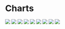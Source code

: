# Charts

[//]: # (START_CHARTS)

<img src='https://image-charts.com/chart.js/2.8.0?width=600&height=400&backgroundcolor=g&bkg=white&c=%7B%22type%22%3A%22bar%22%2C%22data%22%3A%7B%22labels%22%3A%5B%222024-01-04T00%3A00%3A00%22%2C%222024-01-04T00%3A00%3A00%22%2C%222024-01-06T00%3A00%3A00%22%2C%222024-01-07T00%3A00%3A00%22%2C%222024-01-08T00%3A00%3A00%22%2C%222024-01-09T00%3A00%3A00%22%2C%222024-01-10T00%3A00%3A00%22%2C%222024-01-11T00%3A00%3A00%22%2C%222024-01-11T00%3A00%3A00%22%2C%222024-01-13T00%3A00%3A00%22%2C%222024-01-14T00%3A00%3A00%22%2C%222024-01-15T00%3A00%3A00%22%2C%222024-01-16T00%3A00%3A00%22%2C%222024-01-17T00%3A00%3A00%22%2C%222024-01-18T00%3A00%3A00%22%2C%222024-01-18T00%3A00%3A00%22%2C%222024-01-20T00%3A00%3A00%22%2C%222024-01-21T00%3A00%3A00%22%2C%222024-01-22T00%3A00%3A00%22%2C%222024-01-23T00%3A00%3A00%22%2C%222024-01-24T00%3A00%3A00%22%2C%222024-01-24T00%3A00%3A00%22%2C%222024-01-27T00%3A00%3A00%22%2C%222024-01-28T00%3A00%3A00%22%2C%222024-01-28T00%3A00%3A00%22%2C%222024-02-04T00%3A00%3A00%22%2C%222024-02-05T00%3A00%3A00%22%2C%222024-02-06T00%3A00%3A00%22%2C%222024-02-07T00%3A00%3A00%22%2C%222024-02-07T00%3A00%3A00%22%5D%2C%22datasets%22%3A%5B%7B%22datalabels%22%3A%7B%22font%22%3A%7B%22size%22%3A8%7D%2C%22formatter%22%3A%22function%28value%2C%20context%29%20%7B%20return%20value%3B%20%7D%22%2C%22anchor%22%3A%22end%22%2C%22align%22%3A%22top%22%7D%2C%22data%22%3A%5B51394%2C51394%2C50930%2C50920%2C50920%2C51370%2C51880%2C51500%2C51500%2C52350%2C51990%2C52340%2C52755%2C53562%2C53696%2C53696%2C54117%2C53821%2C53954%2C54803%2C55459%2C55459%2C56070%2C55607%2C55579%2C55031%2C55072%2C55352%2C55536%2C55536%5D%2C%22fill%22%3Afalse%2C%22type%22%3A%22line%22%2C%22borderColor%22%3A%22%231b9e77%22%2C%22borderWidth%22%3A1%2C%22pointBackgroundColor%22%3A%22%231b9e77%22%7D%5D%7D%2C%22options%22%3A%7B%22legend%22%3A%7B%22display%22%3Afalse%7D%2C%22scales%22%3A%7B%22xAxes%22%3A%5B%7B%22type%22%3A%22time%22%2C%22ticks%22%3A%7B%22fontSize%22%3A8%7D%2C%22time%22%3A%7B%22unit%22%3A%22day%22%7D%7D%2C%7B%22type%22%3A%22category%22%2C%22ticks%22%3A%7B%22fontSize%22%3A8%7D%2C%22labels%22%3A%5B%22%DB%B1%DB%B4%20%D8%AF%DB%8C%22%2C%22%DB%B1%DB%B4%20%D8%AF%DB%8C%22%2C%22%DB%B1%DB%B6%20%D8%AF%DB%8C%22%2C%22%DB%B1%DB%B7%20%D8%AF%DB%8C%22%2C%22%DB%B1%DB%B8%20%D8%AF%DB%8C%22%2C%22%DB%B1%DB%B9%20%D8%AF%DB%8C%22%2C%22%DB%B2%DB%B0%20%D8%AF%DB%8C%22%2C%22%DB%B2%DB%B1%20%D8%AF%DB%8C%22%2C%22%DB%B2%DB%B1%20%D8%AF%DB%8C%22%2C%22%DB%B2%DB%B3%20%D8%AF%DB%8C%22%2C%22%DB%B2%DB%B4%20%D8%AF%DB%8C%22%2C%22%DB%B2%DB%B5%20%D8%AF%DB%8C%22%2C%22%DB%B2%DB%B6%20%D8%AF%DB%8C%22%2C%22%DB%B2%DB%B7%20%D8%AF%DB%8C%22%2C%22%DB%B2%DB%B8%20%D8%AF%DB%8C%22%2C%22%DB%B2%DB%B8%20%D8%AF%DB%8C%22%2C%22%DB%B3%DB%B0%20%D8%AF%DB%8C%22%2C%22%DB%B1%20%D8%A8%D9%87%D9%85%D9%86%22%2C%22%DB%B2%20%D8%A8%D9%87%D9%85%D9%86%22%2C%22%DB%B3%20%D8%A8%D9%87%D9%85%D9%86%22%2C%22%DB%B4%20%D8%A8%D9%87%D9%85%D9%86%22%2C%22%DB%B4%20%D8%A8%D9%87%D9%85%D9%86%22%2C%22%DB%B7%20%D8%A8%D9%87%D9%85%D9%86%22%2C%22%DB%B8%20%D8%A8%D9%87%D9%85%D9%86%22%2C%22%DB%B8%20%D8%A8%D9%87%D9%85%D9%86%22%2C%22%DB%B1%DB%B5%20%D8%A8%D9%87%D9%85%D9%86%22%2C%22%DB%B1%DB%B6%20%D8%A8%D9%87%D9%85%D9%86%22%2C%22%DB%B1%DB%B7%20%D8%A8%D9%87%D9%85%D9%86%22%2C%22%DB%B1%DB%B8%20%D8%A8%D9%87%D9%85%D9%86%22%2C%22%DB%B1%DB%B8%20%D8%A8%D9%87%D9%85%D9%86%22%5D%7D%5D%2C%22yAxes%22%3A%5B%7B%22ticks%22%3A%7B%22beginAtZero%22%3Afalse%2C%22fontSize%22%3A8%7D%7D%5D%7D%2C%22layout%22%3A%7B%22padding%22%3A%7B%22bottom%22%3A0%2C%22top%22%3A0%2C%22right%22%3A50%2C%22left%22%3A50%7D%7D%2C%22title%22%3A%7B%22text%22%3A%22%D8%AF%D9%84%D8%A7%D8%B1%20%D8%A8%D9%87%20%D8%AA%D9%88%D9%85%D8%A7%D9%86%22%2C%22display%22%3Atrue%7D%7D%7D' />

<img src='https://image-charts.com/chart.js/2.8.0?width=600&height=400&backgroundcolor=g&bkg=white&c=%7B%22type%22%3A%22bar%22%2C%22data%22%3A%7B%22labels%22%3A%5B%222024-01-08T00%3A00%3A00%22%2C%222024-01-09T00%3A00%3A00%22%2C%222024-01-10T00%3A00%3A00%22%2C%222024-01-11T00%3A00%3A00%22%2C%222024-01-11T00%3A00%3A00%22%2C%222024-01-13T00%3A00%3A00%22%2C%222024-01-14T00%3A00%3A00%22%2C%222024-01-15T00%3A00%3A00%22%2C%222024-01-16T00%3A00%3A00%22%2C%222024-01-17T00%3A00%3A00%22%2C%222024-01-18T00%3A00%3A00%22%2C%222024-01-18T00%3A00%3A00%22%2C%222024-01-20T00%3A00%3A00%22%2C%222024-01-21T00%3A00%3A00%22%2C%222024-01-22T00%3A00%3A00%22%2C%222024-01-23T00%3A00%3A00%22%2C%222024-01-24T00%3A00%3A00%22%2C%222024-01-24T00%3A00%3A00%22%2C%222024-01-27T00%3A00%3A00%22%2C%222024-01-28T00%3A00%3A00%22%2C%222024-01-29T00%3A00%3A00%22%2C%222024-01-31T00%3A00%3A00%22%2C%222024-01-31T00%3A00%3A00%22%2C%222024-02-01T00%3A00%3A00%22%2C%222024-02-03T00%3A00%3A00%22%2C%222024-02-04T00%3A00%3A00%22%2C%222024-02-05T00%3A00%3A00%22%2C%222024-02-06T00%3A00%3A00%22%2C%222024-02-07T00%3A00%3A00%22%2C%222024-02-07T00%3A00%3A00%22%5D%2C%22datasets%22%3A%5B%7B%22datalabels%22%3A%7B%22font%22%3A%7B%22size%22%3A8%7D%2C%22formatter%22%3A%22function%28value%2C%20context%29%20%7B%20return%20value%3B%20%7D%22%2C%22anchor%22%3A%22end%22%2C%22align%22%3A%22top%22%7D%2C%22data%22%3A%5B64942%2C65393%2C66128%2C65825%2C65825%2C66879%2C66392%2C66789%2C66795%2C67966%2C68484%2C68484%2C68785%2C68491%2C68773%2C69572%2C70968%2C70968%2C71552%2C70987%2C73907%2C73180%2C74302%2C73180%2C71241%2C69644%2C69132%2C69736%2C70257%2C70257%5D%2C%22fill%22%3Afalse%2C%22type%22%3A%22line%22%2C%22borderColor%22%3A%22%231b9e77%22%2C%22borderWidth%22%3A1%2C%22pointBackgroundColor%22%3A%22%231b9e77%22%7D%5D%7D%2C%22options%22%3A%7B%22legend%22%3A%7B%22display%22%3Afalse%7D%2C%22scales%22%3A%7B%22xAxes%22%3A%5B%7B%22type%22%3A%22time%22%2C%22ticks%22%3A%7B%22fontSize%22%3A8%7D%2C%22time%22%3A%7B%22unit%22%3A%22day%22%7D%7D%2C%7B%22type%22%3A%22category%22%2C%22ticks%22%3A%7B%22fontSize%22%3A8%7D%2C%22labels%22%3A%5B%22%DB%B1%DB%B8%20%D8%AF%DB%8C%22%2C%22%DB%B1%DB%B9%20%D8%AF%DB%8C%22%2C%22%DB%B2%DB%B0%20%D8%AF%DB%8C%22%2C%22%DB%B2%DB%B1%20%D8%AF%DB%8C%22%2C%22%DB%B2%DB%B1%20%D8%AF%DB%8C%22%2C%22%DB%B2%DB%B3%20%D8%AF%DB%8C%22%2C%22%DB%B2%DB%B4%20%D8%AF%DB%8C%22%2C%22%DB%B2%DB%B5%20%D8%AF%DB%8C%22%2C%22%DB%B2%DB%B6%20%D8%AF%DB%8C%22%2C%22%DB%B2%DB%B7%20%D8%AF%DB%8C%22%2C%22%DB%B2%DB%B8%20%D8%AF%DB%8C%22%2C%22%DB%B2%DB%B8%20%D8%AF%DB%8C%22%2C%22%DB%B3%DB%B0%20%D8%AF%DB%8C%22%2C%22%DB%B1%20%D8%A8%D9%87%D9%85%D9%86%22%2C%22%DB%B2%20%D8%A8%D9%87%D9%85%D9%86%22%2C%22%DB%B3%20%D8%A8%D9%87%D9%85%D9%86%22%2C%22%DB%B4%20%D8%A8%D9%87%D9%85%D9%86%22%2C%22%DB%B4%20%D8%A8%D9%87%D9%85%D9%86%22%2C%22%DB%B7%20%D8%A8%D9%87%D9%85%D9%86%22%2C%22%DB%B8%20%D8%A8%D9%87%D9%85%D9%86%22%2C%22%DB%B9%20%D8%A8%D9%87%D9%85%D9%86%22%2C%22%DB%B1%DB%B1%20%D8%A8%D9%87%D9%85%D9%86%22%2C%22%DB%B1%DB%B1%20%D8%A8%D9%87%D9%85%D9%86%22%2C%22%DB%B1%DB%B2%20%D8%A8%D9%87%D9%85%D9%86%22%2C%22%DB%B1%DB%B4%20%D8%A8%D9%87%D9%85%D9%86%22%2C%22%DB%B1%DB%B5%20%D8%A8%D9%87%D9%85%D9%86%22%2C%22%DB%B1%DB%B6%20%D8%A8%D9%87%D9%85%D9%86%22%2C%22%DB%B1%DB%B7%20%D8%A8%D9%87%D9%85%D9%86%22%2C%22%DB%B1%DB%B8%20%D8%A8%D9%87%D9%85%D9%86%22%2C%22%DB%B1%DB%B8%20%D8%A8%D9%87%D9%85%D9%86%22%5D%7D%5D%2C%22yAxes%22%3A%5B%7B%22ticks%22%3A%7B%22beginAtZero%22%3Afalse%2C%22fontSize%22%3A8%7D%7D%5D%7D%2C%22layout%22%3A%7B%22padding%22%3A%7B%22bottom%22%3A0%2C%22top%22%3A0%2C%22right%22%3A50%2C%22left%22%3A50%7D%7D%2C%22title%22%3A%7B%22text%22%3A%22%D9%BE%D9%88%D9%86%D8%AF%20%D8%A8%D9%87%20%D8%AA%D9%88%D9%85%D8%A7%D9%86%22%2C%22display%22%3Atrue%7D%7D%7D' />

<img src='https://image-charts.com/chart.js/2.8.0?width=600&height=400&backgroundcolor=g&bkg=white&c=%7B%22type%22%3A%22bar%22%2C%22data%22%3A%7B%22labels%22%3A%5B%222024-01-06T00%3A00%3A00%22%2C%222024-01-07T00%3A00%3A00%22%2C%222024-01-08T00%3A00%3A00%22%2C%222024-01-09T00%3A00%3A00%22%2C%222024-01-10T00%3A00%3A00%22%2C%222024-01-11T00%3A00%3A00%22%2C%222024-01-11T00%3A00%3A00%22%2C%222024-01-13T00%3A00%3A00%22%2C%222024-01-14T00%3A00%3A00%22%2C%222024-01-15T00%3A00%3A00%22%2C%222024-01-16T00%3A00%3A00%22%2C%222024-01-17T00%3A00%3A00%22%2C%222024-01-18T00%3A00%3A00%22%2C%222024-01-18T00%3A00%3A00%22%2C%222024-01-20T00%3A00%3A00%22%2C%222024-01-21T00%3A00%3A00%22%2C%222024-01-22T00%3A00%3A00%22%2C%222024-01-23T00%3A00%3A00%22%2C%222024-01-24T00%3A00%3A00%22%2C%222024-01-24T00%3A00%3A00%22%2C%222024-01-27T00%3A00%3A00%22%2C%222024-01-28T00%3A00%3A00%22%2C%222024-01-29T00%3A00%3A00%22%2C%222024-01-29T00%3A00%3A00%22%2C%222024-02-03T00%3A00%3A00%22%2C%222024-02-04T00%3A00%3A00%22%2C%222024-02-05T00%3A00%3A00%22%2C%222024-02-06T00%3A00%3A00%22%2C%222024-02-07T00%3A00%3A00%22%2C%222024-02-07T00%3A00%3A00%22%5D%2C%22datasets%22%3A%5B%7B%22datalabels%22%3A%7B%22font%22%3A%7B%22size%22%3A8%7D%2C%22formatter%22%3A%22function%28value%2C%20context%29%20%7B%20return%20value%3B%20%7D%22%2C%22anchor%22%3A%22end%22%2C%22align%22%3A%22top%22%7D%2C%22data%22%3A%5B55781%2C55770%2C55909%2C56240%2C56970%2C56714%2C56714%2C57437%2C57019%2C57449%2C57453%2C58351%2C58755%2C58755%2C58916%2C58778%2C58907%2C59508%2C60666%2C60666%2C61068%2C60586%2C62987%2C62987%2C60847%2C59482%2C59203%2C59576%2C59924%2C59924%5D%2C%22fill%22%3Afalse%2C%22type%22%3A%22line%22%2C%22borderColor%22%3A%22%231b9e77%22%2C%22borderWidth%22%3A1%2C%22pointBackgroundColor%22%3A%22%231b9e77%22%7D%5D%7D%2C%22options%22%3A%7B%22legend%22%3A%7B%22display%22%3Afalse%7D%2C%22scales%22%3A%7B%22xAxes%22%3A%5B%7B%22type%22%3A%22time%22%2C%22ticks%22%3A%7B%22fontSize%22%3A8%7D%2C%22time%22%3A%7B%22unit%22%3A%22day%22%7D%7D%2C%7B%22type%22%3A%22category%22%2C%22ticks%22%3A%7B%22fontSize%22%3A8%7D%2C%22labels%22%3A%5B%22%DB%B1%DB%B6%20%D8%AF%DB%8C%22%2C%22%DB%B1%DB%B7%20%D8%AF%DB%8C%22%2C%22%DB%B1%DB%B8%20%D8%AF%DB%8C%22%2C%22%DB%B1%DB%B9%20%D8%AF%DB%8C%22%2C%22%DB%B2%DB%B0%20%D8%AF%DB%8C%22%2C%22%DB%B2%DB%B1%20%D8%AF%DB%8C%22%2C%22%DB%B2%DB%B1%20%D8%AF%DB%8C%22%2C%22%DB%B2%DB%B3%20%D8%AF%DB%8C%22%2C%22%DB%B2%DB%B4%20%D8%AF%DB%8C%22%2C%22%DB%B2%DB%B5%20%D8%AF%DB%8C%22%2C%22%DB%B2%DB%B6%20%D8%AF%DB%8C%22%2C%22%DB%B2%DB%B7%20%D8%AF%DB%8C%22%2C%22%DB%B2%DB%B8%20%D8%AF%DB%8C%22%2C%22%DB%B2%DB%B8%20%D8%AF%DB%8C%22%2C%22%DB%B3%DB%B0%20%D8%AF%DB%8C%22%2C%22%DB%B1%20%D8%A8%D9%87%D9%85%D9%86%22%2C%22%DB%B2%20%D8%A8%D9%87%D9%85%D9%86%22%2C%22%DB%B3%20%D8%A8%D9%87%D9%85%D9%86%22%2C%22%DB%B4%20%D8%A8%D9%87%D9%85%D9%86%22%2C%22%DB%B4%20%D8%A8%D9%87%D9%85%D9%86%22%2C%22%DB%B7%20%D8%A8%D9%87%D9%85%D9%86%22%2C%22%DB%B8%20%D8%A8%D9%87%D9%85%D9%86%22%2C%22%DB%B9%20%D8%A8%D9%87%D9%85%D9%86%22%2C%22%DB%B9%20%D8%A8%D9%87%D9%85%D9%86%22%2C%22%DB%B1%DB%B4%20%D8%A8%D9%87%D9%85%D9%86%22%2C%22%DB%B1%DB%B5%20%D8%A8%D9%87%D9%85%D9%86%22%2C%22%DB%B1%DB%B6%20%D8%A8%D9%87%D9%85%D9%86%22%2C%22%DB%B1%DB%B7%20%D8%A8%D9%87%D9%85%D9%86%22%2C%22%DB%B1%DB%B8%20%D8%A8%D9%87%D9%85%D9%86%22%2C%22%DB%B1%DB%B8%20%D8%A8%D9%87%D9%85%D9%86%22%5D%7D%5D%2C%22yAxes%22%3A%5B%7B%22ticks%22%3A%7B%22beginAtZero%22%3Afalse%2C%22fontSize%22%3A8%7D%7D%5D%7D%2C%22layout%22%3A%7B%22padding%22%3A%7B%22bottom%22%3A0%2C%22top%22%3A0%2C%22right%22%3A50%2C%22left%22%3A50%7D%7D%2C%22title%22%3A%7B%22text%22%3A%22%DB%8C%D9%88%D8%B1%D9%88%20%D8%A8%D9%87%20%D8%AA%D9%88%D9%85%D8%A7%D9%86%22%2C%22display%22%3Atrue%7D%7D%7D' />

<img src='https://image-charts.com/chart.js/2.8.0?width=600&height=400&backgroundcolor=g&bkg=white&c=%7B%22type%22%3A%22bar%22%2C%22data%22%3A%7B%22labels%22%3A%5B%222024-01-08T00%3A00%3A00%22%2C%222024-01-09T00%3A00%3A00%22%2C%222024-01-10T00%3A00%3A00%22%2C%222024-01-11T00%3A00%3A00%22%2C%222024-01-11T00%3A00%3A00%22%2C%222024-01-13T00%3A00%3A00%22%2C%222024-01-14T00%3A00%3A00%22%2C%222024-01-15T00%3A00%3A00%22%2C%222024-01-16T00%3A00%3A00%22%2C%222024-01-17T00%3A00%3A00%22%2C%222024-01-18T00%3A00%3A00%22%2C%222024-01-18T00%3A00%3A00%22%2C%222024-01-20T00%3A00%3A00%22%2C%222024-01-21T00%3A00%3A00%22%2C%222024-01-22T00%3A00%3A00%22%2C%222024-01-23T00%3A00%3A00%22%2C%222024-01-24T00%3A00%3A00%22%2C%222024-01-24T00%3A00%3A00%22%2C%222024-01-27T00%3A00%3A00%22%2C%222024-01-28T00%3A00%3A00%22%2C%222024-01-29T00%3A00%3A00%22%2C%222024-01-31T00%3A00%3A00%22%2C%222024-01-31T00%3A00%3A00%22%2C%222024-02-01T00%3A00%3A00%22%2C%222024-02-03T00%3A00%3A00%22%2C%222024-02-04T00%3A00%3A00%22%2C%222024-02-05T00%3A00%3A00%22%2C%222024-02-06T00%3A00%3A00%22%2C%222024-02-07T00%3A00%3A00%22%2C%222024-02-07T00%3A00%3A00%22%5D%2C%22datasets%22%3A%5B%7B%22datalabels%22%3A%7B%22font%22%3A%7B%22size%22%3A8%7D%2C%22formatter%22%3A%22function%28value%2C%20context%29%20%7B%20return%20value%3B%20%7D%22%2C%22anchor%22%3A%22end%22%2C%22align%22%3A%22top%22%7D%2C%22data%22%3A%5B11116%2C11239%2C11299%2C11322%2C11322%2C11659%2C11506%2C11518%2C11597%2C11737%2C11676%2C11676%2C11803%2C11791%2C11731%2C11832%2C11921%2C11921%2C12147%2C12116%2C12603%2C12496%2C12778%2C12496%2C12049%2C11931%2C11876%2C11966%2C12076%2C12076%5D%2C%22fill%22%3Afalse%2C%22type%22%3A%22line%22%2C%22borderColor%22%3A%22%231b9e77%22%2C%22borderWidth%22%3A1%2C%22pointBackgroundColor%22%3A%22%231b9e77%22%7D%5D%7D%2C%22options%22%3A%7B%22legend%22%3A%7B%22display%22%3Afalse%7D%2C%22scales%22%3A%7B%22xAxes%22%3A%5B%7B%22type%22%3A%22time%22%2C%22ticks%22%3A%7B%22fontSize%22%3A8%7D%2C%22time%22%3A%7B%22unit%22%3A%22day%22%7D%7D%2C%7B%22type%22%3A%22category%22%2C%22ticks%22%3A%7B%22fontSize%22%3A8%7D%2C%22labels%22%3A%5B%22%DB%B1%DB%B8%20%D8%AF%DB%8C%22%2C%22%DB%B1%DB%B9%20%D8%AF%DB%8C%22%2C%22%DB%B2%DB%B0%20%D8%AF%DB%8C%22%2C%22%DB%B2%DB%B1%20%D8%AF%DB%8C%22%2C%22%DB%B2%DB%B1%20%D8%AF%DB%8C%22%2C%22%DB%B2%DB%B3%20%D8%AF%DB%8C%22%2C%22%DB%B2%DB%B4%20%D8%AF%DB%8C%22%2C%22%DB%B2%DB%B5%20%D8%AF%DB%8C%22%2C%22%DB%B2%DB%B6%20%D8%AF%DB%8C%22%2C%22%DB%B2%DB%B7%20%D8%AF%DB%8C%22%2C%22%DB%B2%DB%B8%20%D8%AF%DB%8C%22%2C%22%DB%B2%DB%B8%20%D8%AF%DB%8C%22%2C%22%DB%B3%DB%B0%20%D8%AF%DB%8C%22%2C%22%DB%B1%20%D8%A8%D9%87%D9%85%D9%86%22%2C%22%DB%B2%20%D8%A8%D9%87%D9%85%D9%86%22%2C%22%DB%B3%20%D8%A8%D9%87%D9%85%D9%86%22%2C%22%DB%B4%20%D8%A8%D9%87%D9%85%D9%86%22%2C%22%DB%B4%20%D8%A8%D9%87%D9%85%D9%86%22%2C%22%DB%B7%20%D8%A8%D9%87%D9%85%D9%86%22%2C%22%DB%B8%20%D8%A8%D9%87%D9%85%D9%86%22%2C%22%DB%B9%20%D8%A8%D9%87%D9%85%D9%86%22%2C%22%DB%B1%DB%B1%20%D8%A8%D9%87%D9%85%D9%86%22%2C%22%DB%B1%DB%B1%20%D8%A8%D9%87%D9%85%D9%86%22%2C%22%DB%B1%DB%B2%20%D8%A8%D9%87%D9%85%D9%86%22%2C%22%DB%B1%DB%B4%20%D8%A8%D9%87%D9%85%D9%86%22%2C%22%DB%B1%DB%B5%20%D8%A8%D9%87%D9%85%D9%86%22%2C%22%DB%B1%DB%B6%20%D8%A8%D9%87%D9%85%D9%86%22%2C%22%DB%B1%DB%B7%20%D8%A8%D9%87%D9%85%D9%86%22%2C%22%DB%B1%DB%B8%20%D8%A8%D9%87%D9%85%D9%86%22%2C%22%DB%B1%DB%B8%20%D8%A8%D9%87%D9%85%D9%86%22%5D%7D%5D%2C%22yAxes%22%3A%5B%7B%22ticks%22%3A%7B%22beginAtZero%22%3Afalse%2C%22fontSize%22%3A8%7D%7D%5D%7D%2C%22layout%22%3A%7B%22padding%22%3A%7B%22bottom%22%3A0%2C%22top%22%3A0%2C%22right%22%3A50%2C%22left%22%3A50%7D%7D%2C%22title%22%3A%7B%22text%22%3A%22%D9%85%D8%AB%D9%82%D8%A7%D9%84%20%D8%B7%D9%84%D8%A7%20%D8%A8%D9%87%20%D9%87%D8%B2%D8%A7%D8%B1%20%D8%AA%D9%88%D9%85%D8%A7%D9%86%22%2C%22display%22%3Atrue%7D%7D%7D' />

<img src='https://image-charts.com/chart.js/2.8.0?width=600&height=400&backgroundcolor=g&bkg=white&c=%7B%22type%22%3A%22bar%22%2C%22data%22%3A%7B%22labels%22%3A%5B%222024-01-08T00%3A00%3A00%22%2C%222024-01-09T00%3A00%3A00%22%2C%222024-01-10T00%3A00%3A00%22%2C%222024-01-11T00%3A00%3A00%22%2C%222024-01-11T00%3A00%3A00%22%2C%222024-01-13T00%3A00%3A00%22%2C%222024-01-14T00%3A00%3A00%22%2C%222024-01-15T00%3A00%3A00%22%2C%222024-01-16T00%3A00%3A00%22%2C%222024-01-17T00%3A00%3A00%22%2C%222024-01-18T00%3A00%3A00%22%2C%222024-01-18T00%3A00%3A00%22%2C%222024-01-20T00%3A00%3A00%22%2C%222024-01-21T00%3A00%3A00%22%2C%222024-01-22T00%3A00%3A00%22%2C%222024-01-23T00%3A00%3A00%22%2C%222024-01-24T00%3A00%3A00%22%2C%222024-01-24T00%3A00%3A00%22%2C%222024-01-27T00%3A00%3A00%22%2C%222024-01-28T00%3A00%3A00%22%2C%222024-01-29T00%3A00%3A00%22%2C%222024-01-31T00%3A00%3A00%22%2C%222024-01-31T00%3A00%3A00%22%2C%222024-02-01T00%3A00%3A00%22%2C%222024-02-03T00%3A00%3A00%22%2C%222024-02-04T00%3A00%3A00%22%2C%222024-02-05T00%3A00%3A00%22%2C%222024-02-06T00%3A00%3A00%22%2C%222024-02-07T00%3A00%3A00%22%2C%222024-02-07T00%3A00%3A00%22%5D%2C%22datasets%22%3A%5B%7B%22datalabels%22%3A%7B%22font%22%3A%7B%22size%22%3A8%7D%2C%22formatter%22%3A%22function%28value%2C%20context%29%20%7B%20return%20value%3B%20%7D%22%2C%22anchor%22%3A%22end%22%2C%22align%22%3A%22top%22%7D%2C%22data%22%3A%5B30446%2C31003%2C31660%2C31947%2C31947%2C33459%2C31436%2C31448%2C31741%2C32049%2C31901%2C31901%2C31701%2C31992%2C32101%2C32755%2C33045%2C33045%2C33655%2C32798%2C34034%2C33553%2C33657%2C33553%2C32160%2C31654%2C31656%2C32430%2C32751%2C32751%5D%2C%22fill%22%3Afalse%2C%22type%22%3A%22line%22%2C%22borderColor%22%3A%22%231b9e77%22%2C%22borderWidth%22%3A1%2C%22pointBackgroundColor%22%3A%22%231b9e77%22%7D%5D%7D%2C%22options%22%3A%7B%22legend%22%3A%7B%22display%22%3Afalse%7D%2C%22scales%22%3A%7B%22xAxes%22%3A%5B%7B%22type%22%3A%22time%22%2C%22ticks%22%3A%7B%22fontSize%22%3A8%7D%2C%22time%22%3A%7B%22unit%22%3A%22day%22%7D%7D%2C%7B%22type%22%3A%22category%22%2C%22ticks%22%3A%7B%22fontSize%22%3A8%7D%2C%22labels%22%3A%5B%22%DB%B1%DB%B8%20%D8%AF%DB%8C%22%2C%22%DB%B1%DB%B9%20%D8%AF%DB%8C%22%2C%22%DB%B2%DB%B0%20%D8%AF%DB%8C%22%2C%22%DB%B2%DB%B1%20%D8%AF%DB%8C%22%2C%22%DB%B2%DB%B1%20%D8%AF%DB%8C%22%2C%22%DB%B2%DB%B3%20%D8%AF%DB%8C%22%2C%22%DB%B2%DB%B4%20%D8%AF%DB%8C%22%2C%22%DB%B2%DB%B5%20%D8%AF%DB%8C%22%2C%22%DB%B2%DB%B6%20%D8%AF%DB%8C%22%2C%22%DB%B2%DB%B7%20%D8%AF%DB%8C%22%2C%22%DB%B2%DB%B8%20%D8%AF%DB%8C%22%2C%22%DB%B2%DB%B8%20%D8%AF%DB%8C%22%2C%22%DB%B3%DB%B0%20%D8%AF%DB%8C%22%2C%22%DB%B1%20%D8%A8%D9%87%D9%85%D9%86%22%2C%22%DB%B2%20%D8%A8%D9%87%D9%85%D9%86%22%2C%22%DB%B3%20%D8%A8%D9%87%D9%85%D9%86%22%2C%22%DB%B4%20%D8%A8%D9%87%D9%85%D9%86%22%2C%22%DB%B4%20%D8%A8%D9%87%D9%85%D9%86%22%2C%22%DB%B7%20%D8%A8%D9%87%D9%85%D9%86%22%2C%22%DB%B8%20%D8%A8%D9%87%D9%85%D9%86%22%2C%22%DB%B9%20%D8%A8%D9%87%D9%85%D9%86%22%2C%22%DB%B1%DB%B1%20%D8%A8%D9%87%D9%85%D9%86%22%2C%22%DB%B1%DB%B1%20%D8%A8%D9%87%D9%85%D9%86%22%2C%22%DB%B1%DB%B2%20%D8%A8%D9%87%D9%85%D9%86%22%2C%22%DB%B1%DB%B4%20%D8%A8%D9%87%D9%85%D9%86%22%2C%22%DB%B1%DB%B5%20%D8%A8%D9%87%D9%85%D9%86%22%2C%22%DB%B1%DB%B6%20%D8%A8%D9%87%D9%85%D9%86%22%2C%22%DB%B1%DB%B7%20%D8%A8%D9%87%D9%85%D9%86%22%2C%22%DB%B1%DB%B8%20%D8%A8%D9%87%D9%85%D9%86%22%2C%22%DB%B1%DB%B8%20%D8%A8%D9%87%D9%85%D9%86%22%5D%7D%5D%2C%22yAxes%22%3A%5B%7B%22ticks%22%3A%7B%22beginAtZero%22%3Afalse%2C%22fontSize%22%3A8%7D%7D%5D%7D%2C%22layout%22%3A%7B%22padding%22%3A%7B%22bottom%22%3A0%2C%22top%22%3A0%2C%22right%22%3A50%2C%22left%22%3A50%7D%7D%2C%22title%22%3A%7B%22text%22%3A%22%D8%B3%DA%A9%D9%87%20%D8%A7%D9%85%D8%A7%D9%85%DB%8C%20%D8%A8%D9%87%20%D9%87%D8%B2%D8%A7%D8%B1%20%D8%AA%D9%88%D9%85%D8%A7%D9%86%22%2C%22display%22%3Atrue%7D%7D%7D' />

<img src='https://image-charts.com/chart.js/2.8.0?width=600&height=400&backgroundcolor=g&bkg=white&c=%7B%22type%22%3A%22bar%22%2C%22data%22%3A%7B%22labels%22%3A%5B%222024-01-08T00%3A00%3A00%22%2C%222024-01-09T00%3A00%3A00%22%2C%222024-01-10T00%3A00%3A00%22%2C%222024-01-11T00%3A00%3A00%22%2C%222024-01-11T00%3A00%3A00%22%2C%222024-01-13T00%3A00%3A00%22%2C%222024-01-14T00%3A00%3A00%22%2C%222024-01-15T00%3A00%3A00%22%2C%222024-01-16T00%3A00%3A00%22%2C%222024-01-17T00%3A00%3A00%22%2C%222024-01-18T00%3A00%3A00%22%2C%222024-01-18T00%3A00%3A00%22%2C%222024-01-20T00%3A00%3A00%22%2C%222024-01-21T00%3A00%3A00%22%2C%222024-01-22T00%3A00%3A00%22%2C%222024-01-23T00%3A00%3A00%22%2C%222024-01-24T00%3A00%3A00%22%2C%222024-01-24T00%3A00%3A00%22%2C%222024-01-27T00%3A00%3A00%22%2C%222024-01-28T00%3A00%3A00%22%2C%222024-01-29T00%3A00%3A00%22%2C%222024-01-31T00%3A00%3A00%22%2C%222024-01-31T00%3A00%3A00%22%2C%222024-02-01T00%3A00%3A00%22%2C%222024-02-03T00%3A00%3A00%22%2C%222024-02-04T00%3A00%3A00%22%2C%222024-02-05T00%3A00%3A00%22%2C%222024-02-06T00%3A00%3A00%22%2C%222024-02-07T00%3A00%3A00%22%2C%222024-02-07T00%3A00%3A00%22%5D%2C%22datasets%22%3A%5B%7B%22datalabels%22%3A%7B%22font%22%3A%7B%22size%22%3A8%7D%2C%22formatter%22%3A%22function%28value%2C%20context%29%20%7B%20return%20value%3B%20%7D%22%2C%22anchor%22%3A%22end%22%2C%22align%22%3A%22top%22%7D%2C%22data%22%3A%5B27300%2C27600%2C28280%2C28620%2C28620%2C29505%2C28780%2C28205%2C28585%2C28885%2C28780%2C28780%2C28610%2C28910%2C28880%2C29785%2C29885%2C29885%2C30480%2C30000%2C30980%2C31295%2C31320%2C31295%2C30105%2C29185%2C29095%2C29800%2C29915%2C29915%5D%2C%22fill%22%3Afalse%2C%22type%22%3A%22line%22%2C%22borderColor%22%3A%22%231b9e77%22%2C%22borderWidth%22%3A1%2C%22pointBackgroundColor%22%3A%22%231b9e77%22%7D%5D%7D%2C%22options%22%3A%7B%22legend%22%3A%7B%22display%22%3Afalse%7D%2C%22scales%22%3A%7B%22xAxes%22%3A%5B%7B%22type%22%3A%22time%22%2C%22ticks%22%3A%7B%22fontSize%22%3A8%7D%2C%22time%22%3A%7B%22unit%22%3A%22day%22%7D%7D%2C%7B%22type%22%3A%22category%22%2C%22ticks%22%3A%7B%22fontSize%22%3A8%7D%2C%22labels%22%3A%5B%22%DB%B1%DB%B8%20%D8%AF%DB%8C%22%2C%22%DB%B1%DB%B9%20%D8%AF%DB%8C%22%2C%22%DB%B2%DB%B0%20%D8%AF%DB%8C%22%2C%22%DB%B2%DB%B1%20%D8%AF%DB%8C%22%2C%22%DB%B2%DB%B1%20%D8%AF%DB%8C%22%2C%22%DB%B2%DB%B3%20%D8%AF%DB%8C%22%2C%22%DB%B2%DB%B4%20%D8%AF%DB%8C%22%2C%22%DB%B2%DB%B5%20%D8%AF%DB%8C%22%2C%22%DB%B2%DB%B6%20%D8%AF%DB%8C%22%2C%22%DB%B2%DB%B7%20%D8%AF%DB%8C%22%2C%22%DB%B2%DB%B8%20%D8%AF%DB%8C%22%2C%22%DB%B2%DB%B8%20%D8%AF%DB%8C%22%2C%22%DB%B3%DB%B0%20%D8%AF%DB%8C%22%2C%22%DB%B1%20%D8%A8%D9%87%D9%85%D9%86%22%2C%22%DB%B2%20%D8%A8%D9%87%D9%85%D9%86%22%2C%22%DB%B3%20%D8%A8%D9%87%D9%85%D9%86%22%2C%22%DB%B4%20%D8%A8%D9%87%D9%85%D9%86%22%2C%22%DB%B4%20%D8%A8%D9%87%D9%85%D9%86%22%2C%22%DB%B7%20%D8%A8%D9%87%D9%85%D9%86%22%2C%22%DB%B8%20%D8%A8%D9%87%D9%85%D9%86%22%2C%22%DB%B9%20%D8%A8%D9%87%D9%85%D9%86%22%2C%22%DB%B1%DB%B1%20%D8%A8%D9%87%D9%85%D9%86%22%2C%22%DB%B1%DB%B1%20%D8%A8%D9%87%D9%85%D9%86%22%2C%22%DB%B1%DB%B2%20%D8%A8%D9%87%D9%85%D9%86%22%2C%22%DB%B1%DB%B4%20%D8%A8%D9%87%D9%85%D9%86%22%2C%22%DB%B1%DB%B5%20%D8%A8%D9%87%D9%85%D9%86%22%2C%22%DB%B1%DB%B6%20%D8%A8%D9%87%D9%85%D9%86%22%2C%22%DB%B1%DB%B7%20%D8%A8%D9%87%D9%85%D9%86%22%2C%22%DB%B1%DB%B8%20%D8%A8%D9%87%D9%85%D9%86%22%2C%22%DB%B1%DB%B8%20%D8%A8%D9%87%D9%85%D9%86%22%5D%7D%5D%2C%22yAxes%22%3A%5B%7B%22ticks%22%3A%7B%22beginAtZero%22%3Afalse%2C%22fontSize%22%3A8%7D%7D%5D%7D%2C%22layout%22%3A%7B%22padding%22%3A%7B%22bottom%22%3A0%2C%22top%22%3A0%2C%22right%22%3A50%2C%22left%22%3A50%7D%7D%2C%22title%22%3A%7B%22text%22%3A%22%D8%B3%DA%A9%D9%87%20%D8%A8%D9%87%D8%A7%D8%B1%20%D8%A2%D8%B2%D8%A7%D8%AF%DB%8C%20%D8%A8%D9%87%20%D9%87%D8%B2%D8%A7%D8%B1%20%D8%AA%D9%88%D9%85%D8%A7%D9%86%22%2C%22display%22%3Atrue%7D%7D%7D' />

<img src='https://image-charts.com/chart.js/2.8.0?width=600&height=400&backgroundcolor=g&bkg=white&c=%7B%22type%22%3A%22bar%22%2C%22data%22%3A%7B%22labels%22%3A%5B%222024-01-07T00%3A00%3A00%22%2C%222024-01-08T00%3A00%3A00%22%2C%222024-01-09T00%3A00%3A00%22%2C%222024-01-10T00%3A00%3A00%22%2C%222024-01-11T00%3A00%3A00%22%2C%222024-01-11T00%3A00%3A00%22%2C%222024-01-13T00%3A00%3A00%22%2C%222024-01-14T00%3A00%3A00%22%2C%222024-01-15T00%3A00%3A00%22%2C%222024-01-16T00%3A00%3A00%22%2C%222024-01-17T00%3A00%3A00%22%2C%222024-01-18T00%3A00%3A00%22%2C%222024-01-18T00%3A00%3A00%22%2C%222024-01-20T00%3A00%3A00%22%2C%222024-01-21T00%3A00%3A00%22%2C%222024-01-22T00%3A00%3A00%22%2C%222024-01-23T00%3A00%3A00%22%2C%222024-01-23T00%3A00%3A00%22%2C%222024-01-27T00%3A00%3A00%22%2C%222024-01-28T00%3A00%3A00%22%2C%222024-01-29T00%3A00%3A00%22%2C%222024-01-31T00%3A00%3A00%22%2C%222024-01-31T00%3A00%3A00%22%2C%222024-02-01T00%3A00%3A00%22%2C%222024-02-03T00%3A00%3A00%22%2C%222024-02-04T00%3A00%3A00%22%2C%222024-02-05T00%3A00%3A00%22%2C%222024-02-06T00%3A00%3A00%22%2C%222024-02-07T00%3A00%3A00%22%2C%222024-02-07T00%3A00%3A00%22%5D%2C%22datasets%22%3A%5B%7B%22datalabels%22%3A%7B%22font%22%3A%7B%22size%22%3A8%7D%2C%22formatter%22%3A%22function%28value%2C%20context%29%20%7B%20return%20value%3B%20%7D%22%2C%22anchor%22%3A%22end%22%2C%22align%22%3A%22top%22%7D%2C%22data%22%3A%5B16550%2C16600%2C17050%2C17550%2C17900%2C17900%2C18850%2C18350%2C17750%2C18100%2C18000%2C18050%2C18050%2C17810%2C17960%2C18060%2C18460%2C18460%2C18760%2C18460%2C18910%2C18860%2C18860%2C18860%2C18260%2C17960%2C17760%2C18010%2C18060%2C18060%5D%2C%22fill%22%3Afalse%2C%22type%22%3A%22line%22%2C%22borderColor%22%3A%22%231b9e77%22%2C%22borderWidth%22%3A1%2C%22pointBackgroundColor%22%3A%22%231b9e77%22%7D%5D%7D%2C%22options%22%3A%7B%22legend%22%3A%7B%22display%22%3Afalse%7D%2C%22scales%22%3A%7B%22xAxes%22%3A%5B%7B%22type%22%3A%22time%22%2C%22ticks%22%3A%7B%22fontSize%22%3A8%7D%2C%22time%22%3A%7B%22unit%22%3A%22day%22%7D%7D%2C%7B%22type%22%3A%22category%22%2C%22ticks%22%3A%7B%22fontSize%22%3A8%7D%2C%22labels%22%3A%5B%22%DB%B1%DB%B7%20%D8%AF%DB%8C%22%2C%22%DB%B1%DB%B8%20%D8%AF%DB%8C%22%2C%22%DB%B1%DB%B9%20%D8%AF%DB%8C%22%2C%22%DB%B2%DB%B0%20%D8%AF%DB%8C%22%2C%22%DB%B2%DB%B1%20%D8%AF%DB%8C%22%2C%22%DB%B2%DB%B1%20%D8%AF%DB%8C%22%2C%22%DB%B2%DB%B3%20%D8%AF%DB%8C%22%2C%22%DB%B2%DB%B4%20%D8%AF%DB%8C%22%2C%22%DB%B2%DB%B5%20%D8%AF%DB%8C%22%2C%22%DB%B2%DB%B6%20%D8%AF%DB%8C%22%2C%22%DB%B2%DB%B7%20%D8%AF%DB%8C%22%2C%22%DB%B2%DB%B8%20%D8%AF%DB%8C%22%2C%22%DB%B2%DB%B8%20%D8%AF%DB%8C%22%2C%22%DB%B3%DB%B0%20%D8%AF%DB%8C%22%2C%22%DB%B1%20%D8%A8%D9%87%D9%85%D9%86%22%2C%22%DB%B2%20%D8%A8%D9%87%D9%85%D9%86%22%2C%22%DB%B3%20%D8%A8%D9%87%D9%85%D9%86%22%2C%22%DB%B3%20%D8%A8%D9%87%D9%85%D9%86%22%2C%22%DB%B7%20%D8%A8%D9%87%D9%85%D9%86%22%2C%22%DB%B8%20%D8%A8%D9%87%D9%85%D9%86%22%2C%22%DB%B9%20%D8%A8%D9%87%D9%85%D9%86%22%2C%22%DB%B1%DB%B1%20%D8%A8%D9%87%D9%85%D9%86%22%2C%22%DB%B1%DB%B1%20%D8%A8%D9%87%D9%85%D9%86%22%2C%22%DB%B1%DB%B2%20%D8%A8%D9%87%D9%85%D9%86%22%2C%22%DB%B1%DB%B4%20%D8%A8%D9%87%D9%85%D9%86%22%2C%22%DB%B1%DB%B5%20%D8%A8%D9%87%D9%85%D9%86%22%2C%22%DB%B1%DB%B6%20%D8%A8%D9%87%D9%85%D9%86%22%2C%22%DB%B1%DB%B7%20%D8%A8%D9%87%D9%85%D9%86%22%2C%22%DB%B1%DB%B8%20%D8%A8%D9%87%D9%85%D9%86%22%2C%22%DB%B1%DB%B8%20%D8%A8%D9%87%D9%85%D9%86%22%5D%7D%5D%2C%22yAxes%22%3A%5B%7B%22ticks%22%3A%7B%22beginAtZero%22%3Afalse%2C%22fontSize%22%3A8%7D%7D%5D%7D%2C%22layout%22%3A%7B%22padding%22%3A%7B%22bottom%22%3A0%2C%22top%22%3A0%2C%22right%22%3A50%2C%22left%22%3A50%7D%7D%2C%22title%22%3A%7B%22text%22%3A%22%D9%86%DB%8C%D9%85%20%D8%B3%DA%A9%D9%87%20%D8%A8%D9%87%D8%A7%D8%B1%20%D8%A2%D8%B2%D8%A7%D8%AF%DB%8C%20%D8%A8%D9%87%20%D9%87%D8%B2%D8%A7%D8%B1%20%D8%AA%D9%88%D9%85%D8%A7%D9%86%22%2C%22display%22%3Atrue%7D%7D%7D' />

<img src='https://image-charts.com/chart.js/2.8.0?width=600&height=400&backgroundcolor=g&bkg=white&c=%7B%22type%22%3A%22bar%22%2C%22data%22%3A%7B%22labels%22%3A%5B%222024-01-08T00%3A00%3A00%22%2C%222024-01-09T00%3A00%3A00%22%2C%222024-01-10T00%3A00%3A00%22%2C%222024-01-11T00%3A00%3A00%22%2C%222024-01-11T00%3A00%3A00%22%2C%222024-01-13T00%3A00%3A00%22%2C%222024-01-14T00%3A00%3A00%22%2C%222024-01-15T00%3A00%3A00%22%2C%222024-01-16T00%3A00%3A00%22%2C%222024-01-17T00%3A00%3A00%22%2C%222024-01-18T00%3A00%3A00%22%2C%222024-01-18T00%3A00%3A00%22%2C%222024-01-20T00%3A00%3A00%22%2C%222024-01-21T00%3A00%3A00%22%2C%222024-01-22T00%3A00%3A00%22%2C%222024-01-23T00%3A00%3A00%22%2C%222024-01-24T00%3A00%3A00%22%2C%222024-01-24T00%3A00%3A00%22%2C%222024-01-27T00%3A00%3A00%22%2C%222024-01-28T00%3A00%3A00%22%2C%222024-01-29T00%3A00%3A00%22%2C%222024-01-31T00%3A00%3A00%22%2C%222024-01-31T00%3A00%3A00%22%2C%222024-02-01T00%3A00%3A00%22%2C%222024-02-03T00%3A00%3A00%22%2C%222024-02-04T00%3A00%3A00%22%2C%222024-02-05T00%3A00%3A00%22%2C%222024-02-06T00%3A00%3A00%22%2C%222024-02-07T00%3A00%3A00%22%2C%222024-02-07T00%3A00%3A00%22%5D%2C%22datasets%22%3A%5B%7B%22datalabels%22%3A%7B%22font%22%3A%7B%22size%22%3A8%7D%2C%22formatter%22%3A%22function%28value%2C%20context%29%20%7B%20return%20value%3B%20%7D%22%2C%22anchor%22%3A%22end%22%2C%22align%22%3A%22top%22%7D%2C%22data%22%3A%5B10870%2C11035%2C11435%2C11635%2C11635%2C11935%2C11335%2C10885%2C11035%2C10985%2C11035%2C11035%2C10840%2C10940%2C10990%2C11240%2C11440%2C11440%2C11690%2C11440%2C11890%2C11840%2C11840%2C11840%2C11240%2C10840%2C10740%2C11040%2C11140%2C11140%5D%2C%22fill%22%3Afalse%2C%22type%22%3A%22line%22%2C%22borderColor%22%3A%22%231b9e77%22%2C%22borderWidth%22%3A1%2C%22pointBackgroundColor%22%3A%22%231b9e77%22%7D%5D%7D%2C%22options%22%3A%7B%22legend%22%3A%7B%22display%22%3Afalse%7D%2C%22scales%22%3A%7B%22xAxes%22%3A%5B%7B%22type%22%3A%22time%22%2C%22ticks%22%3A%7B%22fontSize%22%3A8%7D%2C%22time%22%3A%7B%22unit%22%3A%22day%22%7D%7D%2C%7B%22type%22%3A%22category%22%2C%22ticks%22%3A%7B%22fontSize%22%3A8%7D%2C%22labels%22%3A%5B%22%DB%B1%DB%B8%20%D8%AF%DB%8C%22%2C%22%DB%B1%DB%B9%20%D8%AF%DB%8C%22%2C%22%DB%B2%DB%B0%20%D8%AF%DB%8C%22%2C%22%DB%B2%DB%B1%20%D8%AF%DB%8C%22%2C%22%DB%B2%DB%B1%20%D8%AF%DB%8C%22%2C%22%DB%B2%DB%B3%20%D8%AF%DB%8C%22%2C%22%DB%B2%DB%B4%20%D8%AF%DB%8C%22%2C%22%DB%B2%DB%B5%20%D8%AF%DB%8C%22%2C%22%DB%B2%DB%B6%20%D8%AF%DB%8C%22%2C%22%DB%B2%DB%B7%20%D8%AF%DB%8C%22%2C%22%DB%B2%DB%B8%20%D8%AF%DB%8C%22%2C%22%DB%B2%DB%B8%20%D8%AF%DB%8C%22%2C%22%DB%B3%DB%B0%20%D8%AF%DB%8C%22%2C%22%DB%B1%20%D8%A8%D9%87%D9%85%D9%86%22%2C%22%DB%B2%20%D8%A8%D9%87%D9%85%D9%86%22%2C%22%DB%B3%20%D8%A8%D9%87%D9%85%D9%86%22%2C%22%DB%B4%20%D8%A8%D9%87%D9%85%D9%86%22%2C%22%DB%B4%20%D8%A8%D9%87%D9%85%D9%86%22%2C%22%DB%B7%20%D8%A8%D9%87%D9%85%D9%86%22%2C%22%DB%B8%20%D8%A8%D9%87%D9%85%D9%86%22%2C%22%DB%B9%20%D8%A8%D9%87%D9%85%D9%86%22%2C%22%DB%B1%DB%B1%20%D8%A8%D9%87%D9%85%D9%86%22%2C%22%DB%B1%DB%B1%20%D8%A8%D9%87%D9%85%D9%86%22%2C%22%DB%B1%DB%B2%20%D8%A8%D9%87%D9%85%D9%86%22%2C%22%DB%B1%DB%B4%20%D8%A8%D9%87%D9%85%D9%86%22%2C%22%DB%B1%DB%B5%20%D8%A8%D9%87%D9%85%D9%86%22%2C%22%DB%B1%DB%B6%20%D8%A8%D9%87%D9%85%D9%86%22%2C%22%DB%B1%DB%B7%20%D8%A8%D9%87%D9%85%D9%86%22%2C%22%DB%B1%DB%B8%20%D8%A8%D9%87%D9%85%D9%86%22%2C%22%DB%B1%DB%B8%20%D8%A8%D9%87%D9%85%D9%86%22%5D%7D%5D%2C%22yAxes%22%3A%5B%7B%22ticks%22%3A%7B%22beginAtZero%22%3Afalse%2C%22fontSize%22%3A8%7D%7D%5D%7D%2C%22layout%22%3A%7B%22padding%22%3A%7B%22bottom%22%3A0%2C%22top%22%3A0%2C%22right%22%3A50%2C%22left%22%3A50%7D%7D%2C%22title%22%3A%7B%22text%22%3A%22%D8%B1%D8%A8%D8%B9%20%D8%B3%DA%A9%D9%87%20%D8%A8%D9%87%D8%A7%D8%B1%20%D8%A2%D8%B2%D8%A7%D8%AF%DB%8C%20%D8%A8%D9%87%20%D9%87%D8%B2%D8%A7%D8%B1%20%D8%AA%D9%88%D9%85%D8%A7%D9%86%22%2C%22display%22%3Atrue%7D%7D%7D' />

<img src='https://image-charts.com/chart.js/2.8.0?width=600&height=400&backgroundcolor=g&bkg=white&c=%7B%22type%22%3A%22bar%22%2C%22data%22%3A%7B%22labels%22%3A%5B%222024-01-04T00%3A00%3A00%22%2C%222024-01-06T00%3A00%3A00%22%2C%222024-01-07T00%3A00%3A00%22%2C%222024-01-08T00%3A00%3A00%22%2C%222024-01-09T00%3A00%3A00%22%2C%222024-01-10T00%3A00%3A00%22%2C%222024-01-11T00%3A00%3A00%22%2C%222024-01-11T00%3A00%3A00%22%2C%222024-01-13T00%3A00%3A00%22%2C%222024-01-14T00%3A00%3A00%22%2C%222024-01-15T00%3A00%3A00%22%2C%222024-01-16T00%3A00%3A00%22%2C%222024-01-17T00%3A00%3A00%22%2C%222024-01-18T00%3A00%3A00%22%2C%222024-01-18T00%3A00%3A00%22%2C%222024-01-20T00%3A00%3A00%22%2C%222024-01-21T00%3A00%3A00%22%2C%222024-01-22T00%3A00%3A00%22%2C%222024-01-22T00%3A00%3A00%22%2C%222024-01-27T00%3A00%3A00%22%2C%222024-01-28T00%3A00%3A00%22%2C%222024-01-29T00%3A00%3A00%22%2C%222024-01-31T00%3A00%3A00%22%2C%222024-01-31T00%3A00%3A00%22%2C%222024-02-03T00%3A00%3A00%22%2C%222024-02-04T00%3A00%3A00%22%2C%222024-02-05T00%3A00%3A00%22%2C%222024-02-06T00%3A00%3A00%22%2C%222024-02-07T00%3A00%3A00%22%2C%222024-02-07T00%3A00%3A00%22%5D%2C%22datasets%22%3A%5B%7B%22datalabels%22%3A%7B%22font%22%3A%7B%22size%22%3A8%7D%2C%22formatter%22%3A%22function%28value%2C%20context%29%20%7B%20return%20value%3B%20%7D%22%2C%22anchor%22%3A%22end%22%2C%22align%22%3A%22top%22%7D%2C%22data%22%3A%5B6020%2C5920%2C6020%2C5970%2C6020%2C6170%2C6220%2C6220%2C6320%2C6120%2C6110%2C6120%2C6020%2C6025%2C6025%2C6020%2C6030%2C6020%2C6020%2C6170%2C6120%2C6270%2C6170%2C6170%2C5920%2C5720%2C5620%2C5720%2C5870%2C5870%5D%2C%22fill%22%3Afalse%2C%22type%22%3A%22line%22%2C%22borderColor%22%3A%22%231b9e77%22%2C%22borderWidth%22%3A1%2C%22pointBackgroundColor%22%3A%22%231b9e77%22%7D%5D%7D%2C%22options%22%3A%7B%22legend%22%3A%7B%22display%22%3Afalse%7D%2C%22scales%22%3A%7B%22xAxes%22%3A%5B%7B%22type%22%3A%22time%22%2C%22ticks%22%3A%7B%22fontSize%22%3A8%7D%2C%22time%22%3A%7B%22unit%22%3A%22day%22%7D%7D%2C%7B%22type%22%3A%22category%22%2C%22ticks%22%3A%7B%22fontSize%22%3A8%7D%2C%22labels%22%3A%5B%22%DB%B1%DB%B4%20%D8%AF%DB%8C%22%2C%22%DB%B1%DB%B6%20%D8%AF%DB%8C%22%2C%22%DB%B1%DB%B7%20%D8%AF%DB%8C%22%2C%22%DB%B1%DB%B8%20%D8%AF%DB%8C%22%2C%22%DB%B1%DB%B9%20%D8%AF%DB%8C%22%2C%22%DB%B2%DB%B0%20%D8%AF%DB%8C%22%2C%22%DB%B2%DB%B1%20%D8%AF%DB%8C%22%2C%22%DB%B2%DB%B1%20%D8%AF%DB%8C%22%2C%22%DB%B2%DB%B3%20%D8%AF%DB%8C%22%2C%22%DB%B2%DB%B4%20%D8%AF%DB%8C%22%2C%22%DB%B2%DB%B5%20%D8%AF%DB%8C%22%2C%22%DB%B2%DB%B6%20%D8%AF%DB%8C%22%2C%22%DB%B2%DB%B7%20%D8%AF%DB%8C%22%2C%22%DB%B2%DB%B8%20%D8%AF%DB%8C%22%2C%22%DB%B2%DB%B8%20%D8%AF%DB%8C%22%2C%22%DB%B3%DB%B0%20%D8%AF%DB%8C%22%2C%22%DB%B1%20%D8%A8%D9%87%D9%85%D9%86%22%2C%22%DB%B2%20%D8%A8%D9%87%D9%85%D9%86%22%2C%22%DB%B2%20%D8%A8%D9%87%D9%85%D9%86%22%2C%22%DB%B7%20%D8%A8%D9%87%D9%85%D9%86%22%2C%22%DB%B8%20%D8%A8%D9%87%D9%85%D9%86%22%2C%22%DB%B9%20%D8%A8%D9%87%D9%85%D9%86%22%2C%22%DB%B1%DB%B1%20%D8%A8%D9%87%D9%85%D9%86%22%2C%22%DB%B1%DB%B1%20%D8%A8%D9%87%D9%85%D9%86%22%2C%22%DB%B1%DB%B4%20%D8%A8%D9%87%D9%85%D9%86%22%2C%22%DB%B1%DB%B5%20%D8%A8%D9%87%D9%85%D9%86%22%2C%22%DB%B1%DB%B6%20%D8%A8%D9%87%D9%85%D9%86%22%2C%22%DB%B1%DB%B7%20%D8%A8%D9%87%D9%85%D9%86%22%2C%22%DB%B1%DB%B8%20%D8%A8%D9%87%D9%85%D9%86%22%2C%22%DB%B1%DB%B8%20%D8%A8%D9%87%D9%85%D9%86%22%5D%7D%5D%2C%22yAxes%22%3A%5B%7B%22ticks%22%3A%7B%22beginAtZero%22%3Afalse%2C%22fontSize%22%3A8%7D%7D%5D%7D%2C%22layout%22%3A%7B%22padding%22%3A%7B%22bottom%22%3A0%2C%22top%22%3A0%2C%22right%22%3A50%2C%22left%22%3A50%7D%7D%2C%22title%22%3A%7B%22text%22%3A%22%D8%B3%DA%A9%D9%87%20%DA%AF%D8%B1%D9%85%DB%8C%20%D8%A8%D9%87%20%D9%87%D8%B2%D8%A7%D8%B1%20%D8%AA%D9%88%D9%85%D8%A7%D9%86%22%2C%22display%22%3Atrue%7D%7D%7D' />

[//]: # (END_CHARTS)
